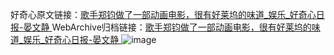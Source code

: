 好奇心原文链接：[歌手郑钧做了一部动画电影，很有好莱坞的味道_娱乐_好奇心日报-晏文静 ](https://www.qdaily.com/articles/9769.html)
WebArchive归档链接：[歌手郑钧做了一部动画电影，很有好莱坞的味道_娱乐_好奇心日报-晏文静 ](http://web.archive.org/web/20190623154921/https://www.qdaily.com/articles/9769.html)
![image](http://ww3.sinaimg.cn/large/007d5XDply1g3vgk392vvj30u03bx4qp)